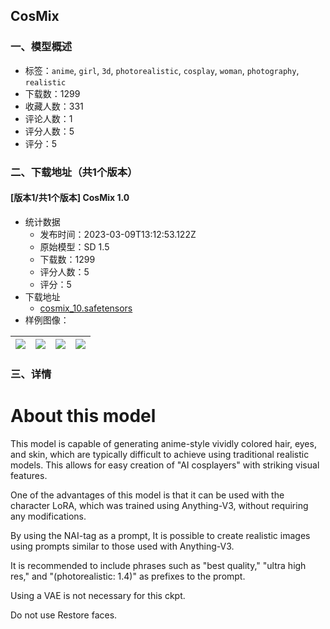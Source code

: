 ## CosMix
### 一、模型概述

- 标签：`anime`, `girl`, `3d`, `photorealistic`, `cosplay`, `woman`, `photography`, `realistic`
- 下载数：1299
- 收藏人数：331
- 评论人数：1
- 评分人数：5
- 评分：5

### 二、下载地址（共1个版本）

#### [版本1/共1个版本] CosMix 1.0

- 统计数据
  - 发布时间：2023-03-09T13:12:53.122Z
  - 原始模型：SD 1.5
  - 下载数：1299
  - 评分人数：5
  - 评分：5
- 下载地址
  - [cosmix_10.safetensors](https://civitai.com/api/download/models/19727)
- 样例图像：

| <img src="https://image.civitai.com/xG1nkqKTMzGDvpLrqFT7WA/75bee9ca-fa0b-4dd5-6d3b-4195dc0d6200/width=450/207610.jpeg" /> | <img src="https://image.civitai.com/xG1nkqKTMzGDvpLrqFT7WA/cb889288-e4ae-4f54-c4a5-785534926a00/width=450/207617.jpeg" /> | <img src="https://image.civitai.com/xG1nkqKTMzGDvpLrqFT7WA/88adf20b-e9c8-48a8-5b54-b4790ad01900/width=450/207616.jpeg" /> | <img src="https://image.civitai.com/xG1nkqKTMzGDvpLrqFT7WA/177f75cc-b118-4d50-c047-4ef851a29400/width=450/207615.jpeg" /> |
| ---- | ---- | ---- | ---- |


### 三、详情
<h1>About this model</h1><p>This model is capable of generating anime-style vividly colored hair, eyes, and skin, which are typically difficult to achieve using traditional realistic models. This allows for easy creation of "AI cosplayers" with striking visual features.</p><p>One of the advantages of this model is that it can be used with the character LoRA, which was trained using Anything-V3, without requiring any modifications.</p><p>By using the NAI-tag as a prompt, It is possible to create realistic images using prompts similar to those used with Anything-V3.</p><p>It is recommended to include phrases such as "best quality," "ultra high res," and "(photorealistic: 1.4)" as prefixes to the prompt.</p><p>Using a VAE is not necessary for this ckpt.</p><p>Do not use Restore faces.</p>